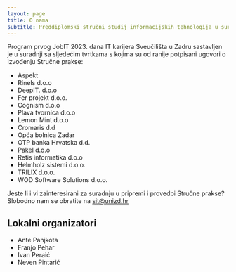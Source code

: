 ```yaml
---
layout: page
title: O nama
subtitle: Preddiplomski stručni studij informacijskih tehnologija u suradnji s partnerima u provedbi studetnske prakse
---
```


Program prvog JobIT 2023. dana IT karijera Sveučilišta u Zadru sastavljen je u suradnji sa sljedećim tvrtkama s kojima su od ranije potpisani ugovori o izvođenju Stručne prakse: 
- Aspekt
- Rinels d.o.o
- DeepIT. d.o.o
- Fer projekt d.o.o.
- Cognism d.o.o
- Plava tvornica d.o.o
- Lemon Mint d.o.o
- Cromaris d.d
- Opća bolnica Zadar
- OTP banka Hrvatska d.d.
- Pakel d.o.o
- Retis informatika d.o.o
- Helmholz sistemi d.o.o.
- TRILIX d.o.o.
- WOD Software Solutions d.o.o.

Jeste li i vi zainteresirani za suradnju u pripremi i provedbi Stručne prakse? Slobodno nam se obratite na [sit@unizd.hr](mailto:sit@unizd.hr)

## Lokalni organizatori

- Ante Panjkota
- Franjo Pehar
- Ivan Peraić
- Neven Pintarić

